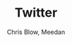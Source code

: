---
title: Twitter
kind: article
tags: [tools]
created_at: 2010/9/18
excerpt: Twitter is a "microblogging" tools for forming networks and sending short status updates.
keywords:
author: Chris Blow, Meedan
---
